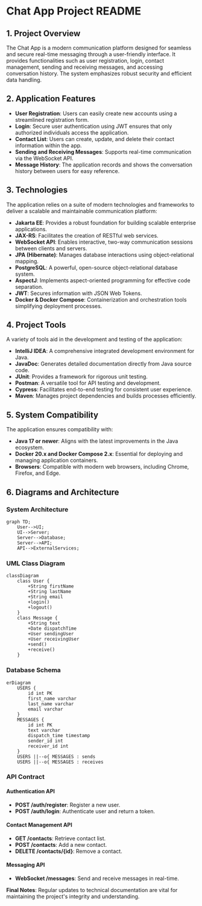 # Chat App Project README

## 1. Project Overview

The Chat App is a modern communication platform designed for seamless and secure real-time messaging through a user-friendly interface. It provides functionalities such as user registration, login, contact management, sending and receiving messages, and accessing conversation history. The system emphasizes robust security and efficient data handling.

## 2. Application Features

- **User Registration**: Users can easily create new accounts using a streamlined registration form.
- **Login**: Secure user authentication using JWT ensures that only authorized individuals access the application.
- **Contact List**: Users can create, update, and delete their contact information within the app.
- **Sending and Receiving Messages**: Supports real-time communication via the WebSocket API.
- **Message History**: The application records and shows the conversation history between users for easy reference.

## 3. Technologies

The application relies on a suite of modern technologies and frameworks to deliver a scalable and maintainable communication platform:

- **Jakarta EE**: Provides a robust foundation for building scalable enterprise applications.
- **JAX-RS**: Facilitates the creation of RESTful web services.
- **WebSocket API**: Enables interactive, two-way communication sessions between clients and servers.
- **JPA (Hibernate)**: Manages database interactions using object-relational mapping.
- **PostgreSQL**: A powerful, open-source object-relational database system.
- **AspectJ**: Implements aspect-oriented programming for effective code separation.
- **JWT**: Secures information with JSON Web Tokens.
- **Docker & Docker Compose**: Containerization and orchestration tools simplifying deployment processes.

## 4. Project Tools

A variety of tools aid in the development and testing of the application:

- **IntelliJ IDEA**: A comprehensive integrated development environment for Java.
- **JavaDoc**: Generates detailed documentation directly from Java source code.
- **JUnit**: Provides a framework for rigorous unit testing.
- **Postman**: A versatile tool for API testing and development.
- **Cypress**: Facilitates end-to-end testing for consistent user experience.
- **Maven**: Manages project dependencies and builds processes efficiently.

## 5. System Compatibility

The application ensures compatibility with:

- **Java 17 or newer**: Aligns with the latest improvements in the Java ecosystem.
- **Docker 20.x and Docker Compose 2.x**: Essential for deploying and managing application containers.
- **Browsers**: Compatible with modern web browsers, including Chrome, Firefox, and Edge.

## 6. Diagrams and Architecture

### System Architecture
```mermaid
graph TD;
    User-->UI;
    UI-->Server;
    Server-->Database;
    Server-->API;
    API-->ExternalServices;
```

### UML Class Diagram
```mermaid
classDiagram
    class User {
        +String firstName
        +String lastName
        +String email
        +login()
        +logout()
    }
    class Message {
        +String text
        +Date dispatchTime
        +User sendingUser
        +User receivingUser
        +send()
        +receive()
    }
```

### Database Schema
```mermaid
erDiagram
    USERS {
        id int PK
        first_name varchar
        last_name varchar
        email varchar
    }
    MESSAGES {
        id int PK
        text varchar
        dispatch_time timestamp
        sender_id int
        receiver_id int
    }
    USERS ||--o{ MESSAGES : sends
    USERS ||--o{ MESSAGES : receives
```

### API Contract

#### Authentication API
- **POST /auth/register**: Register a new user.
- **POST /auth/login**: Authenticate user and return a token.

#### Contact Management API
- **GET /contacts**: Retrieve contact list.
- **POST /contacts**: Add a new contact.
- **DELETE /contacts/{id}**: Remove a contact.

#### Messaging API
- **WebSocket /messages**: Send and receive messages in real-time.

**Final Notes**: Regular updates to technical documentation are vital for maintaining the project's integrity and understanding.